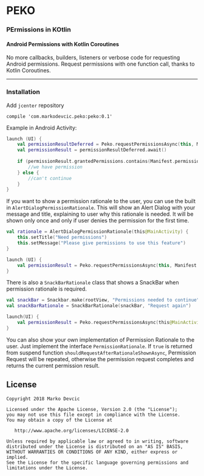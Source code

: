 # PEKO
### PErmissions in KOtlin


#### Android Permissions with Kotlin Coroutines
No more callbacks, builders, listeners or verbose code for requesting Android permissions.
Request permissions with one function call, thanks to Kotlin Coroutines.

***

### Installation

Add `jcenter` repository

```
compile 'com.markodevcic.peko:peko:0.1'
```

Example in Android Activity:
```kotlin
launch (UI) {
    val permissionResultDeferred = Peko.requestPermissionsAsync(this, Manifest.permission.BLUETOOTH)
    val permissionResult = permissionResultDeferred.await()
    
    if (permissionResult.grantedPermissions.contains(Manifest.permission.BLUETOOTH)) {
        //we have permission
    } else {
        //can't continue
    }
}
```

If you want to show a permission rationale to the user, you can use the built in `AlertDialogPermissionRationale`. This will show an Alert Dialog with your message and title, explaining to user why this rationale is needed. It will be shown only once and only if user denies the permission for the first time.

```kotlin
val rationale = AlertDialogPermissionRationale(this@MainActivity) {
    this.setTitle("Need permissions")
    this.setMessage("Please give permissions to use this feature")	
}

launch (UI) {
    val permissionResult = Peko.requestPermissionsAsync(this, Manifest.permission.BLUETOOTH, rationale = rationale).await()
}
```

There is also a `SnackBarRationale` class that shows a SnackBar when permission rationale is required.

```kotlin
val snackBar = Snackbar.make(rootView, "Permissions needed to continue", Snackbar.LENGTH_LONG)
val snackBarRationale = SnackBarRationale(snackBar, "Request again")

launch(UI) {
    val permissionResult = Peko.requestPermissionsAsync(this@MainActivity, *permissions, rationale = snackBarRationale).await()
}
```

You can also show your own implementation of Permission Rationale to the user. Just implement the interface `PermissionRationale`. If `true` is returned from suspend function `shouldRequestAfterRationaleShownAsync`, Permission Request will be repeated, otherwise the permission request completes and returns the current permission result.


## License
```text
Copyright 2018 Marko Devcic

Licensed under the Apache License, Version 2.0 (the "License");
you may not use this file except in compliance with the License.
You may obtain a copy of the License at

   http://www.apache.org/licenses/LICENSE-2.0

Unless required by applicable law or agreed to in writing, software
distributed under the License is distributed on an "AS IS" BASIS,
WITHOUT WARRANTIES OR CONDITIONS OF ANY KIND, either express or implied.
See the License for the specific language governing permissions and
limitations under the License.
```